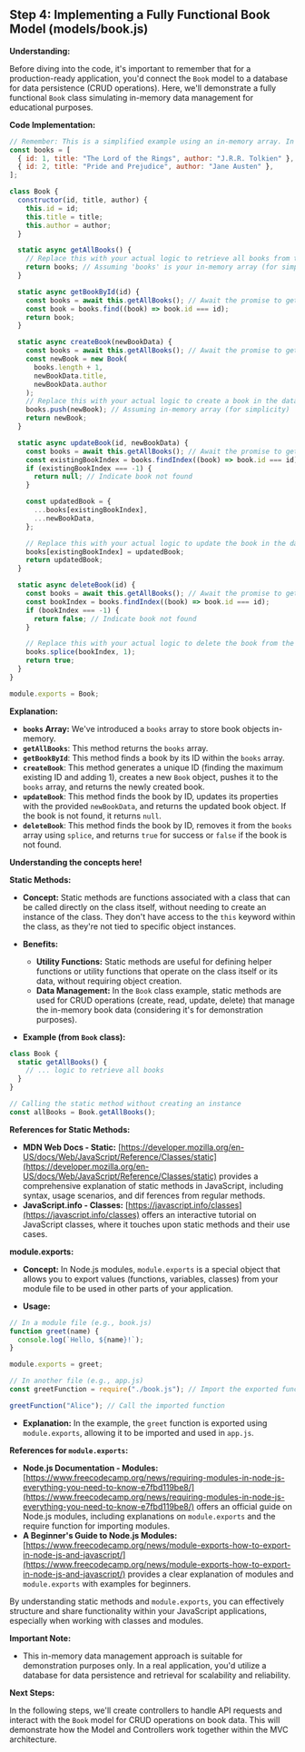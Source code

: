 ## Step 4: Implementing a Fully Functional Book Model (models/book.js)

**Understanding:**

Before diving into the code, it's important to remember that for a production-ready application, you'd connect the `Book` model to a database for data persistence (CRUD operations). Here, we'll demonstrate a fully functional `Book` class simulating in-memory data management for educational purposes.

**Code Implementation:**

```javascript
// Remember: This is a simplified example using an in-memory array. In a real-world scenario, you would use a database to store books data persistently.
const books = [
  { id: 1, title: "The Lord of the Rings", author: "J.R.R. Tolkien" },
  { id: 2, title: "Pride and Prejudice", author: "Jane Austen" },
];

class Book {
  constructor(id, title, author) {
    this.id = id;
    this.title = title;
    this.author = author;
  }

  static async getAllBooks() {
    // Replace this with your actual logic to retrieve all books from the data source (e.g., database)
    return books; // Assuming 'books' is your in-memory array (for simplicity)
  }

  static async getBookById(id) {
    const books = await this.getAllBooks(); // Await the promise to get books
    const book = books.find((book) => book.id === id);
    return book;
  }

  static async createBook(newBookData) {
    const books = await this.getAllBooks(); // Await the promise to get books
    const newBook = new Book(
      books.length + 1,
      newBookData.title,
      newBookData.author
    );
    // Replace this with your actual logic to create a book in the data source (e.g., database)
    books.push(newBook); // Assuming in-memory array (for simplicity)
    return newBook;
  }

  static async updateBook(id, newBookData) {
    const books = await this.getAllBooks(); // Await the promise to get books
    const existingBookIndex = books.findIndex((book) => book.id === id);
    if (existingBookIndex === -1) {
      return null; // Indicate book not found
    }

    const updatedBook = {
      ...books[existingBookIndex],
      ...newBookData,
    };

    // Replace this with your actual logic to update the book in the data source (e.g., database)
    books[existingBookIndex] = updatedBook;
    return updatedBook;
  }

  static async deleteBook(id) {
    const books = await this.getAllBooks(); // Await the promise to get books
    const bookIndex = books.findIndex((book) => book.id === id);
    if (bookIndex === -1) {
      return false; // Indicate book not found
    }

    // Replace this with your actual logic to delete the book from the data source (e.g., database)
    books.splice(bookIndex, 1);
    return true;
  }
}

module.exports = Book;
```

**Explanation:**

- **`books` Array:** We've introduced a `books` array to store book objects in-memory.
- **`getAllBooks`**: This method returns the `books` array.
- **`getBookById`**: This method finds a book by its ID within the `books` array.
- **`createBook`**: This method generates a unique ID (finding the maximum existing ID and adding 1), creates a new `Book` object, pushes it to the `books` array, and returns the newly created book.
- **`updateBook`**: This method finds the book by ID, updates its properties with the provided `newBookData`, and returns the updated book object. If the book is not found, it returns `null`.
- **`deleteBook`**: This method finds the book by ID, removes it from the `books` array using `splice`, and returns `true` for success or `false` if the book is not found.

**Understanding the concepts here!**

**Static Methods:**

- **Concept:** Static methods are functions associated with a class that can be called directly on the class itself, without needing to create an instance of the class. They don't have access to the `this` keyword within the class, as they're not tied to specific object instances.

- **Benefits:**

  - **Utility Functions:** Static methods are useful for defining helper functions or utility functions that operate on the class itself or its data, without requiring object creation.
  - **Data Management:** In the `Book` class example, static methods are used for CRUD operations (create, read, update, delete) that manage the in-memory book data (considering it's for demonstration purposes).

- **Example (from `Book` class):**

```javascript
class Book {
  static getAllBooks() {
    // ... logic to retrieve all books
  }
}

// Calling the static method without creating an instance
const allBooks = Book.getAllBooks();
```

**References for Static Methods:**

- **MDN Web Docs - Static:** [https://developer.mozilla.org/en-US/docs/Web/JavaScript/Reference/Classes/static](https://developer.mozilla.org/en-US/docs/Web/JavaScript/Reference/Classes/static) provides a comprehensive explanation of static methods in JavaScript, including syntax, usage scenarios, and dif  ferences from regular methods.
- **JavaScript.info - Classes:** [https://javascript.info/classes](https://javascript.info/classes) offers an interactive tutorial on JavaScript classes, where it touches upon static methods and their use cases.

**module.exports:**

- **Concept:** In Node.js modules, `module.exports` is a special object that allows you to export values (functions, variables, classes) from your module file to be used in other parts of your application.

- **Usage:**

```javascript
// In a module file (e.g., book.js)
function greet(name) {
  console.log(`Hello, ${name}!`);
}

module.exports = greet;

// In another file (e.g., app.js)
const greetFunction = require("./book.js"); // Import the exported function

greetFunction("Alice"); // Call the imported function
```

- **Explanation:** In the example, the `greet` function is exported using `module.exports`, allowing it to be imported and used in `app.js`.

**References for `module.exports`:**

- **Node.js Documentation - Modules:** [https://www.freecodecamp.org/news/requiring-modules-in-node-js-everything-you-need-to-know-e7fbd119be8/](https://www.freecodecamp.org/news/requiring-modules-in-node-js-everything-you-need-to-know-e7fbd119be8/) offers an official guide on Node.js modules, including explanations on `module.exports` and the require function for importing modules.
- **A Beginner's Guide to Node.js Modules:** [https://www.freecodecamp.org/news/module-exports-how-to-export-in-node-js-and-javascript/](https://www.freecodecamp.org/news/module-exports-how-to-export-in-node-js-and-javascript/) provides a clear explanation of modules and `module.exports` with examples for beginners.

By understanding static methods and `module.exports`, you can effectively structure and share functionality within your JavaScript applications, especially when working with classes and modules.

**Important Note:**

- This in-memory data management approach is suitable for demonstration purposes only. In a real application, you'd utilize a database for data persistence and retrieval for scalability and reliability.

**Next Steps:**

In the following steps, we'll create controllers to handle API requests and interact with the `Book` model for CRUD operations on book data. This will demonstrate how the Model and Controllers work together within the MVC architecture.
